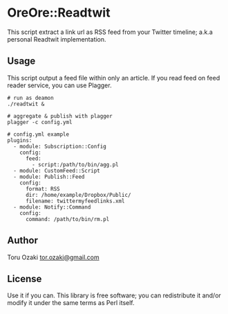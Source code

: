 # OreOre::Readtwit

This script extract a link url as RSS feed from your Twitter timeline; a.k.a personal Readtwit implementation.

## Usage

This script output a feed file within only an article. If you read feed on feed reader service, you can use Plagger.

    # run as deamon
    ./readtwit &

    # aggregate & publish with plagger
    plagger -c config.yml

    # config.yml example
    plugins:
      - module: Subscription::Config
        config:
          feed:
            - script:/path/to/bin/agg.pl
      - module: CustomFeed::Script
      - module: Publish::Feed
        config:
          format: RSS
          dir: /home/example/Dropbox/Public/
          filename: twittermyfeedlinks.xml
      - module: Notify::Command
        config:
          command: /path/to/bin/rm.pl

## Author

Toru Ozaki <tor.ozaki@gmail.com>

## License

Use it if you can.
This library is free software; you can redistribute it and/or modify it under the same terms as Perl itself.

